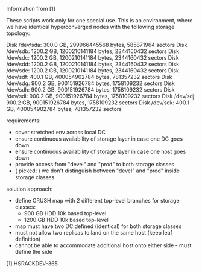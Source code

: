 Information from [1]

These scripts work only for one special use. This is an environment, where we have identical hyperconverged nodes with the following storage topology:

Disk /dev/sda: 300.0 GB, 299966445568 bytes, 585871964 sectors
Disk /dev/sdb: 1200.2 GB, 1200210141184 bytes, 2344160432 sectors
Disk /dev/sdc: 1200.2 GB, 1200210141184 bytes, 2344160432 sectors
Disk /dev/sdd: 1200.2 GB, 1200210141184 bytes, 2344160432 sectors
Disk /dev/sde: 1200.2 GB, 1200210141184 bytes, 2344160432 sectors
Disk /dev/sdf: 400.1 GB, 400054902784 bytes, 781357232 sectors
Disk /dev/sdg: 900.2 GB, 900151926784 bytes, 1758109232 sectors
Disk /dev/sdh: 900.2 GB, 900151926784 bytes, 1758109232 sectors
Disk /dev/sdi: 900.2 GB, 900151926784 bytes, 1758109232 sectors
Disk /dev/sdj: 900.2 GB, 900151926784 bytes, 1758109232 sectors
Disk /dev/sdk: 400.1 GB, 400054902784 bytes, 781357232 sectors

requirements: 
- cover stretched env across local DC 
- ensure continuous availability of storage layer in case one DC goes down 
- ensure continuous availability of storage layer in case one host goes down 
- provide access from "devel" and "prod" to both storage classes 
- ( picked: ) we don't distinguish between "devel" and "prod" inside storage classes 

solution approach: 
- define CRUSH map with 2 different top-level branches for storage classes: 
   - 900 GB HDD 10k based top-level 
   - 1200 GB HDD 10k based top-level 
- map must have two DC defined (identical) for both storage classes 
- must not allow two replicas to land on the same host (keep leaf definition) 
- cannot be able to accommodate additional host onto either side - must define the side

[1] HSRACKDEV-365